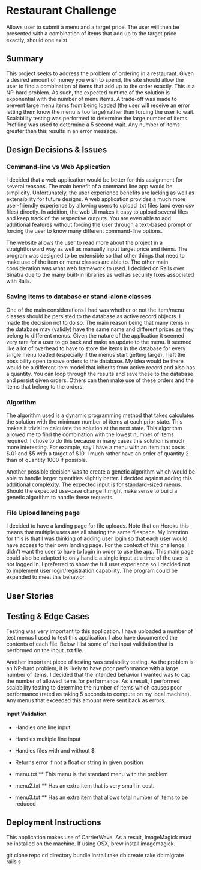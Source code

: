 # Restaurant Challenge
Allows user to submit a menu and a target price. The user will then be presented with a combination of items that add up to the target price exactly, should one exist.

## Summary
This project seeks to address the problem of ordering in a restaurant. Given a desired amount of money you wish to spend, the site should allow the user to find a combination of items that add up to the order exactly. This is a NP-hard problem. As such, the expected runtime of the solution is exponential with the number of menu items. A trade-off was made to prevent large menu items from being loaded (the user will receive an error letting them know the menu is too large) rather than forcing the user to wait. Scalability testing was performed to determine the large number of items. Profiling was used to determine a 5 second wait. Any number of items greater than this results in an error message.

## Design Decisions & Issues
### Command-line vs Web Application
I decided that a web application would be better for this assignment for several reasons. The main benefit of a command line app would be simplicity. Unfortunately, the user experience benefits are lacking as well as extensibility for future designs. A web application provides a much more user-friendly experience by allowing users to upload .txt files (and even csv files) directly. In addition, the web UI makes it easy to upload several files and keep track of the respective outputs. You are even able to add additional features without forcing the user through a text-based prompt or forcing the user to know many different command-line options.

The website allows the user to read more about the project in a straightforward way as well as manually input target price and items. The program was designed to be extensible so that other things that need to make use of the item or menu classes are able to. The other main consideration was what web framework to used. I decided on Rails over Sinatra due to the many built-in libraries as well as security fixes associated with Rails.

### Saving items to database or stand-alone classes
One of the main considerations I had was whether or not the item/menu classes should be persisted to the database as active record objects. I made the decision not to do so. The main reason being that many items in the database may (validly) have the same name and different prices as they belong to different menus. Given the nature of the application it seemed very rare for a user to go back and make an update to the menu. It seemed like a lot of overhead to have to store the items in the database for every single menu loaded (especially if the menus start getting large). I left the possibility open to save orders to the database. My idea would be there would be a different item model that inherits from active record and also has a quantity. You can loop through the results and save these to the database and persist given orders. Others can then make use of these orders and the items that belong to the orders.

### Algorithm
The algorithm used is a dynamic programming method that takes calculates the solution with the minimum number of items at each prior state. This makes it trivial to calculate the solution at the next state. This algorithm allowed me to find the combination with the lowest number of items required. I chose to do this because in many cases this solution is much more interesting. For example, say I have a menu with an item that costs $.01 and $5 with a target of $10. I much rather have an order of quantity 2 than of quantity 1000 if possible.

Another possible decision was to create a genetic algorithm which would be able to handle larger quantities slightly better. I decided against adding this additional complexity. The expected input is for standard-sized menus. Should the expected use-case change it might make sense to build a genetic algorithm to handle these requests.

### File Upload landing page
I decided to have a landing page for file uploads. Note that on Heroku this means that multiple users are all sharing the same filespace. My intention for this is that I was thinking of adding user login so that each user would have access to their own landing page. For the context of this challenge, I didn't want the user to have to login in order to use the app. This main page could also be adapted to only handle a single input at a time of the user is not logged in. I preferred to show the full user experience so I decided not to implement user login/registration capability. The program could be expanded to meet this behavior.

## User Stories

## Testing & Edge Cases
Testing was very important to this application. I have uploaded a number of test menus I used to test this application. I also have documented the contents of each file. Below I list some of the input validation that is performed on the input .txt file.

Another important piece of testing was scalability testing. As the problem is an NP-hard problem, it is likely to have poor performance with a large number of items. I decided that the intended behavior I wanted was to cap the number of allowed items for performance. As a result, I performed scalability testing to determine the number of items which causes poor performance (rated as taking 5 seconds to compute on my local machine). Any menus that exceeded this amount were sent back as errors.

#### Input Validation
* Handles one line input
* Handles multiple line input
* Handles files with and without $
* Returns error if not a float or string in given position

* menu.txt
** This menu is the standard menu with the problem
* menu2.txt
** Has an extra item that is very small in cost.
* menu3.txt
** Has an extra item that allows total number of items to be reduced

## Deployment Instructions
This application makes use of CarrierWave. As a result, ImageMagick must be installed on the machine. If using OSX, brew install imagemagick.

git clone repo
cd directory
bundle install
rake db:create
rake db:migrate
rails s



